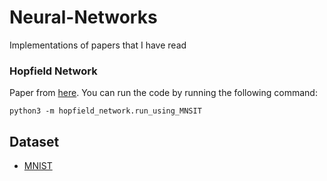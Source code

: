 # Neural-Networks

Implementations of papers that I have read

### Hopfield Network

Paper from [here](https://www.ncbi.nlm.nih.gov/pmc/articles/PMC346238/pdf/pnas00447-0135.pdf).
You can run the code by running the following command:

```
python3 -m hopfield_network.run_using_MNSIT
```

## Dataset

-   [MNIST](https://www.kaggle.com/datasets/hojjatk/mnist-dataset)
